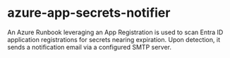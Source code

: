 # azure-app-secrets-notifier
An Azure Runbook leveraging an App Registration is used to scan Entra ID application registrations for secrets nearing expiration. Upon detection, it sends a notification email via a configured SMTP server.
